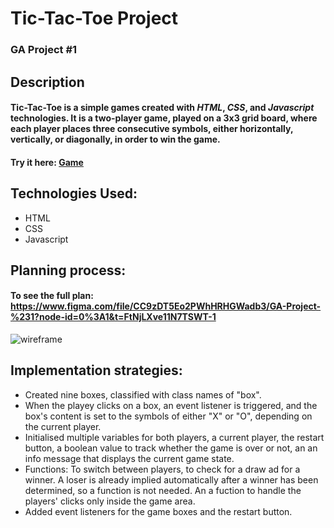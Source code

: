 # Tic-Tac-Toe Project
### GA Project #1

## Description
#### Tic-Tac-Toe is a simple games created with ***HTML***, ***CSS***, and ***Javascript*** technologies. It is a two-player game, played on a 3x3 grid board, where each player places three consecutive symbols, either horizontally, vertically, or diagonally, in order to win the game. 

#### Try it here: [Game](https://feiyifei07.github.io/tic-tac-toe2/)

## Technologies Used:
* HTML
* CSS
* Javascript

## Planning process:

#### To see the full plan: https://www.figma.com/file/CC9zDT5Eo2PWhHRHGWadb3/GA-Project-%231?node-id=0%3A1&t=FtNjLXve11N7TSWT-1

![wireframe](https://user-images.githubusercontent.com/118425964/221032768-443ffbc9-fb98-44fd-bdc0-1a6d8832daaa.png)

## Implementation strategies:
* Created nine boxes, classified with class names of "box".
* When the playey clicks on a box, an event listener is triggered, and the box's content is set to the symbols of either "X" or "O", depending on the current player.
* Initialised multiple variables for both players, a current player, the restart button, a boolean value to track whether the game is over or not, an an info message that displays the current game state. 
* Functions: To switch between players, to check for a draw ad for a winner. A loser is already implied automatically after a winner has been determined, so a function is not needed. An a fuction to handle the players' clicks only inside the game area.
* Added event listeners for the game boxes and the restart button. 
